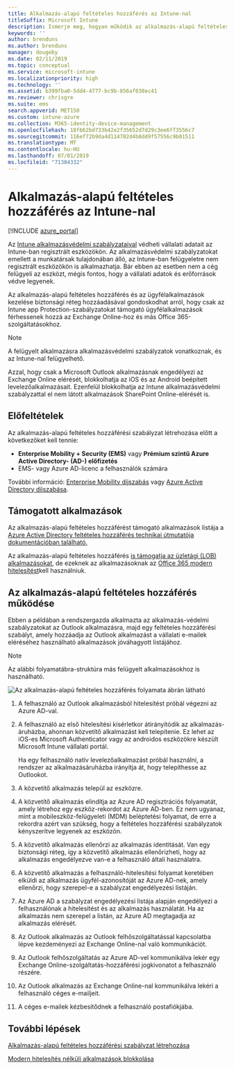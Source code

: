 ```yaml
---
title: Alkalmazás-alapú feltételes hozzáférés az Intune-nal
titleSuffix: Microsoft Intune
description: Ismerje meg, hogyan működik az alkalmazás-alapú feltételes hozzáférés az Intune-nal.
keywords: ''
author: brenduns
ms.author: brenduns
manager: dougeby
ms.date: 02/11/2019
ms.topic: conceptual
ms.service: microsoft-intune
ms.localizationpriority: high
ms.technology: ''
ms.assetid: b399fba0-5dd4-4777-bc9b-856af038ec41
ms.reviewer: chrisgre
ms.suite: ems
search.appverid: MET150
ms.custom: intune-azure
ms.collection: M365-identity-device-management
ms.openlocfilehash: 18f662bd733b42e2f35652d7d29c3ee6ff3556c7
ms.sourcegitcommit: 116ef72b9da4d114782d4b8dd9f57556c9b01511
ms.translationtype: MT
ms.contentlocale: hu-HU
ms.lasthandoff: 07/01/2019
ms.locfileid: "71304332"
---
```

# <a name="app-based-conditional-access-with-intune"></a>Alkalmazás-alapú feltételes hozzáférés az Intune-nal

[!INCLUDE [azure_portal](./includes/azure_portal.md)]

Az [Intune alkalmazásvédelmi szabályzataival](app-protection-policy.md) védheti vállalati adatait az Intune-ban regisztrált eszközökön. Az alkalmazásvédelmi szabályzatokat emellett a munkatársak tulajdonában álló, az Intune-ban felügyeletre nem regisztrált eszközökön is alkalmazhatja. Bár ebben az esetben nem a cég felügyeli az eszközt, mégis fontos, hogy a vállalati adatok és erőforrások védve legyenek.

Az alkalmazás-alapú feltételes hozzáférés és az ügyfélalkalmazások kezelése biztonsági réteg hozzáadásával gondoskodhat arról, hogy csak az Intune app Protection-szabályzatokat támogató ügyfélalkalmazások férhessenek hozzá az Exchange Online-hoz és más Office 365-szolgáltatásokhoz.

> [!NOTE]
> A felügyelt alkalmazásra alkalmazásvédelmi szabályzatok vonatkoznak, és az Intune-nal felügyelhető.

Azzal, hogy csak a Microsoft Outlook alkalmazásnak engedélyezi az Exchange Online elérését, blokkolhatja az iOS és az Android beépített levelezőalkalmazásait. Ezenfelül blokkolhatja az Intune alkalmazásvédelmi szabályzattal el nem látott alkalmazások SharePoint Online-elérését is.

## <a name="prerequisites"></a>Előfeltételek
Az alkalmazás-alapú feltételes hozzáférési szabályzat létrehozása előtt a következőket kell tennie:

- **Enterprise Mobility + Security (EMS)** vagy **Prémium szintű Azure Active Directory- (AD-) előfizetés**
- EMS- vagy Azure AD-licenc a felhasználók számára

További információ: [Enterprise Mobility díjszabás](https://www.microsoft.com/cloud-platform/enterprise-mobility-pricing) vagy [Azure Active Directory díjszabása](https://azure.microsoft.com/pricing/details/active-directory/).

## <a name="supported-apps"></a>Támogatott alkalmazások

Az alkalmazás-alapú feltételes hozzáférést támogató alkalmazások listája a [Azure Active Directory feltételes hozzáférés technikai útmutatója dokumentációban található.](https://docs.microsoft.com/azure/active-directory/active-directory-conditional-access-technical-reference)

Az alkalmazás-alapú feltételes hozzáférés [is támogatja az üzletági (LOB) alkalmazásokat](app-modern-authentication-block.md), de ezeknek az alkalmazásoknak az [Office 365 modern hitelesítést](https://support.office.com/article/Using-Office-365-modern-authentication-with-Office-clients-776c0036-66fd-41cb-8928-5495c0f9168a)kell használniuk. 

## <a name="how-app-based-conditional-access-works"></a>Az alkalmazás-alapú feltételes hozzáférés működése

Ebben a példában a rendszergazda alkalmazta az alkalmazás-védelmi szabályzatokat az Outlook alkalmazásra, majd egy feltételes hozzáférési szabályt, amely hozzáadja az Outlook alkalmazást a vállalati e-mailek eléréséhez használható alkalmazások jóváhagyott listájához.

> [!NOTE]
> Az alábbi folyamatábra-struktúra más felügyelt alkalmazásokhoz is használható.

![Az alkalmazás-alapú feltételes hozzáférés folyamata ábrán látható](./media/ca-intune-common-ways-3.png)

1. A felhasználó az Outlook alkalmazásból hitelesítést próbál végezni az Azure AD-val.

2. A felhasználó az első hitelesítési kísérletkor átirányítódik az alkalmazás-áruházba, ahonnan közvetítő alkalmazást kell telepítenie. Ez lehet az iOS-es Microsoft Authenticator vagy az androidos eszközökre készült Microsoft Intune vállalati portál.

   Ha egy felhasználó natív levelezőalkalmazást próbál használni, a rendszer az alkalmazásáruházba irányítja át, hogy telepíthesse az Outlookot.

3. A közvetítő alkalmazás települ az eszközre.

4. A közvetítő alkalmazás elindítja az Azure AD regisztrációs folyamatát, amely létrehoz egy eszköz-rekordot az Azure AD-ben. Ez nem ugyanaz, mint a mobileszköz-felügyeleti (MDM) beléptetési folyamat, de erre a rekordra azért van szükség, hogy a feltételes hozzáférési szabályzatok kényszerítve legyenek az eszközön.

5. A közvetítő alkalmazás ellenőrzi az alkalmazás identitását. Van egy biztonsági réteg, így a közvetítő alkalmazás ellenőrizheti, hogy az alkalmazás engedélyezve van-e a felhasználó általi használatra.

6. A közvetítő alkalmazás a felhasználó-hitelesítési folyamat keretében elküldi az alkalmazás ügyfél-azonosítóját az Azure AD-nek, amely ellenőrzi, hogy szerepel-e a szabályzat engedélyezési listáján.

7. Az Azure AD a szabályzat engedélyezési listája alapján engedélyezi a felhasználónak a hitelesítést és az alkalmazás használatát. Ha az alkalmazás nem szerepel a listán, az Azure AD megtagadja az alkalmazás elérését.

8. Az Outlook alkalmazás az Outlook felhőszolgáltatással kapcsolatba lépve kezdeményezi az Exchange Online-nal való kommunikációt.

9. Az Outlook felhőszolgáltatás az Azure AD-vel kommunikálva lekér egy Exchange Online-szolgáltatás-hozzáférési jogkivonatot a felhasználó részére.

10. Az Outlook alkalmazás az Exchange Online-nal kommunikálva lekéri a felhasználó céges e-mailjeit.

11. A céges e-mailek kézbesítődnek a felhasználó postafiókjába.

## <a name="next-steps"></a>További lépések
[Alkalmazás-alapú feltételes hozzáférési szabályzat létrehozása](app-based-conditional-access-intune-create.md)

[Modern hitelesítés nélküli alkalmazások blokkolása](app-modern-authentication-block.md)

